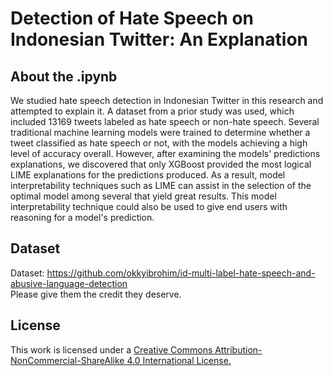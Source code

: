 # Detection of Hate Speech on Indonesian Twitter: An Explanation

## About the .ipynb
We studied hate speech detection in Indonesian Twitter in this research and attempted to explain it. A dataset from a prior study was used, which included 13169 tweets labeled as hate speech or non-hate speech. Several traditional machine learning models were trained to determine whether a tweet classified as hate speech or not, with the models achieving a high level of accuracy overall. However, after examining the models' predictions explanations, we discovered that only XGBoost provided the most logical LIME explanations for the predictions produced. As a result, model interpretability techniques such as LIME can assist in the selection of the optimal model among several that yield great results. This model interpretability technique could also be used to give end users with reasoning for a model's prediction.

## Dataset
Dataset: https://github.com/okkyibrohim/id-multi-label-hate-speech-and-abusive-language-detection
<br>
Please give them the credit they deserve.

## License
This work is licensed under a <a href='https://creativecommons.org/licenses/by-nc-sa/4.0/'>Creative Commons Attribution-NonCommercial-ShareAlike 4.0 International License.</a>
